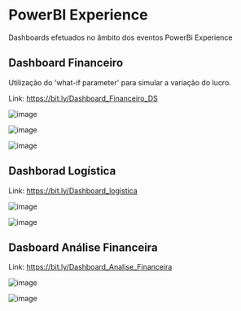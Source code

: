 # PowerBI Experience
 Dashboards efetuados no âmbito dos eventos PowerBi Experience

## Dashboard Financeiro

Utilização do 'what-if parameter' para simular a variação do lucro.


Link: https://bit.ly/Dashboard_Financeiro_DS

![image](https://user-images.githubusercontent.com/10911021/158082685-d02bb163-7e4d-41d6-9c24-ab44dd7b9007.png)

![image](https://user-images.githubusercontent.com/10911021/158082696-5aa31cb1-a0b1-4bb2-b81e-e2b1bbef451a.png)

![image](https://user-images.githubusercontent.com/10911021/158082727-cf70a9a2-6a34-4b46-a05c-de9629cae986.png)


## Dashborad Logística

Link:  https://bit.ly/Dashboard_logistica

![image](https://user-images.githubusercontent.com/10911021/158083250-1c2fc25e-8981-4a4c-9930-2dd906a8c3fe.png)

![image](https://user-images.githubusercontent.com/10911021/158083261-9f1629c5-df8f-47e7-ba54-047f3e1ced7f.png)

## Dasboard Análise Financeira

Link: https://bit.ly/Dashboard_Analise_Financeira

![image](https://user-images.githubusercontent.com/10911021/158083535-0a99b784-522e-49a3-bbe0-bf2f892c5301.png)

![image](https://user-images.githubusercontent.com/10911021/158083544-69591891-6504-409c-8f2c-f0477ee38a03.png)
